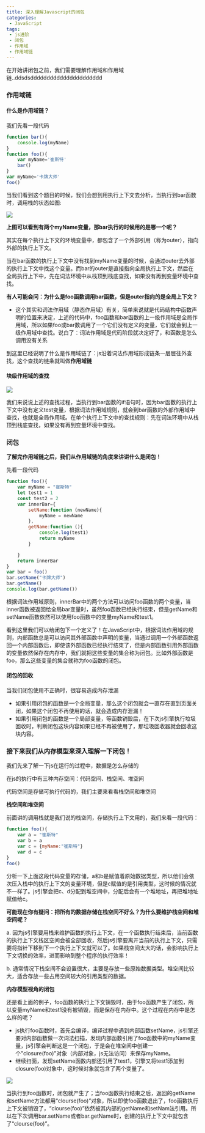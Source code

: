 ```yaml
---
title: 深入理解Javascript的闭包
categories:
 - JavaScript
tags:
 - js进阶
 - 闭包
 - 作用域
 - 作用域链
---
```


在开始讲闭包之前，我们需要理解作用域和作用域链..ddsdsdddddddddddddddddddddd

### 作用域链

#### 什么是作用域链？

我们先看一段代码

```JavaScript
function bar(){
    console.log(myName)
}
function foo(){
    var myName='崔斯特'
    bar()
}
var myName='卡牌大师'
foo()
```

当我们看到这个题目的时候，我们会想到用执行上下文去分析，当执行到bar函数时，调用栈的状态如图:

![](https://img-blog.csdnimg.cn/img_convert/374dbce523bccde562d8ed1a8c330e1a.png)

**上图可以看到有两个myName变量，那bar执行的时候用的是哪一个呢？**

其实在每个执行上下文的环境变量中，都包含了一个外部引用（称为outer），指向外部的执行上下文。

当在bar函数的执行上下文中没有找到myName变量的时候，会通过outer去外部的执行上下文中找这个变量。而bar的outer是直接指向全局执行上下文，然后在全局执行上下中，先在词法环境中从栈顶到栈底查找，如果没有再到变量环境中查找。

**有人可能会问：为什么是foo函数调用bar函数，但是outer指向的是全局上下文？**

- 这个其实和词法作用域（静态作用域）有关，简单来说就是代码结构中函数声明的位置来决定，上述的代码中，foo函数和bar函数的上一级作用域是全局作用域，所以如果foo或bar数调用了一个它们没有定义的变量，它们就会到上一级作用域中查找。说白了：词法作用域是代码阶段就决定好了，和函数是怎么调用没有关系

到这里已经说明了什么是作用域链了：js沿着词法作用域形成链条一层层往外查找，这个查找的链条就叫做**作用域链**

#### 块级作用域的查找

![](https://img-blog.csdnimg.cn/img_convert/2ac38103ec80728eff9cf64fa858e97f.png)

我们来说说上述的查找过程，当执行到bar函数的if语句时，因为bar函数的执行上下文中没有定义test变量，根据词法作用域规则，就会到bar函数的外部作用域中查找，也就是全局作用域。在单个执行上下文中的查找规则：先在词法环境中从栈顶到栈底查找，如果没有再到变量环境中查找。

### 闭包

**了解完作用域链之后，我们从作用域链的角度来讲讲什么是闭包！**

先看一段代码

```JavaScript
function foo(){
    var myName = "崔斯特"
    let test1 = 1
    const test2 = 2
    var innerBar={
        setName:function (newName){
            myName = newName
        },
        getName:function (){
            console.log(test1)
            return myName
        }

    }
    return innerBar
}
var bar = foo()
bar.setName("卡牌大师")
bar.getName()
console.log(bar.getName())
```

根据词法作用域原则，innerBar中的两个方法可以访问foo函数的两个变量，当inner函数被返回给全局bar变量时，虽然foo函数已经执行结束，但是getName和setName函数依然可以使⽤foo函数中的变量myName和test1。

看到这里我们可以给闭包下一个定义了！在JavaScript中，根据词法作⽤域的规则，内部函数总是可以访问其外部函数中声明的变量，当通过调⽤⼀个外部函数返回⼀个内部函数后，即使该外部函数已经执⾏结束了，但是内部函数引⽤外部函数的变量依然保存在内存中，我们就把这些变量的集合称为闭包。⽐如外部函数是foo，那么这些变量的集合就称为foo函数的闭包。

#### 闭包的回收

当我们闭包使用不正确时，很容易造成内存泄漏

- 如果引用闭包的函数是一个全局变量，那么这个闭包就会一直存在直到页面关闭，如果这个闭包不再使用的话，就会造成内存泄漏！
- 如果引用闭包的函数是一个局部变量，等函数销毁后，在下次js引擎执行垃圾回收时，判断闭包这块内容如果已经不再被使用了，那垃圾回收器就会回收这块内容。

### **接下来我们从内存模型来深入理解一下闭包！**

我们先来了解一下js在运行的过程中，数据是怎么存储的

在js的执行中有三种内存空间：代码空间、栈空间、堆空间

代码空间是存储可执行代码的，我们主要来看看栈空间和堆空间

**栈空间和堆空间**

前面讲的调用栈就是我们说的栈空间，存储执行上下文用的，我们来看一段代码：

```JavaScript
function foo(){
    var a = "崔斯特"
    var b = a
    var c = {myName:"崔斯特"}
    var d = c
}
foo()
```

分析一下上面这段代码变量的存储，a和b是赋值着原始数据类型，所以他们会依次压入栈中的执行上下文的变量环境，但是c赋值的是引用类型，这时候的情况就不一样了。js引擎会把c、d分配到堆空间中，分配后会有一个堆地址，再把堆地址赋值给c。

**可能现在你有疑问：把所有的数据存储在栈空间不好么？为什么要维护栈空间和堆空间呢？**

a. 因为js引擎要用栈来维护函数的执行上下文，在一个函数执行结束后，当前函数的执行上下文栈区空间会被全部回收，然后js引擎要离开当前的执行上下文，只需要将指针下移到下一个执行上下文就可以了。如果栈空间太大的话，会影响执行上下文切换的效率，进而影响到整个程序的执行效率！

b. 通常情况下栈空间不会设置很大，主要是存放一些原始数据类型。堆空间比较大，适合存放一些占用空间较大的引用类型的数据。

**内存模型视角的闭包**

还是看上面的例子，foo函数的执⾏上下⽂销毁时，由于foo函数产⽣了闭包，所以变量myName和test1没有被销毁，⽽是保存在内存中。这个过程在内存中是怎么样的呢？

- js执行foo函数时，首先会编译，编译过程中遇到内部函数setName，js引擎还要对内部函数做一次词法扫描，发现内部函数引用了foo函数中的myName变量，js引擎会判断这是一个闭包，于是会在堆空间中创建一个"closure(foo)"对象（内部对象，js无法访问）来保存myName。
- 继续扫面，发现setName函数内部还引用了test1，引擎又将test1添加到closure(foo)对象中，这时候对象就包含了两个变量了。

![](https://img-blog.csdnimg.cn/img_convert/e02e2d4af1bcde40a4df0e5c6e488726.png)

当执行到foo函数时，闭包就产生了；当foo函数执行结束之后，返回的getName和setName⽅法都用“clourse(foo)”对象，所以即使foo函数退出了，foo函数执行上下文被销毁了，“clourse(foo)”依然被其内部的getName和setNam法引用。所以在下次调用bar.setName或者bar.getName时，创建的执行上下文中就包含了“clourse(foo)”。
